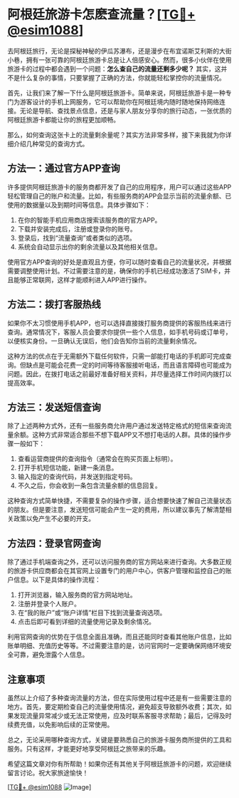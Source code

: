 # 阿根廷旅游卡怎麽查流量？[[TG💪+ @esim1088](https://t.me/s/esim1088)]

去阿根廷旅行，无论是探秘神秘的伊瓜苏瀑布，还是漫步在布宜诺斯艾利斯的大街小巷，拥有一张可靠的阿根廷旅游卡总是让人倍感安心。然而，很多小伙伴在使用旅游卡的过程中都会遇到一个问题：**怎么查自己的流量还剩多少呢？** 其实，这并不是什么复杂的事情，只要掌握了正确的方法，你就能轻松掌控你的流量情况。

首先，让我们来了解一下什么是阿根廷旅游卡。简单来说，阿根廷旅游卡是一种专门为游客设计的手机上网服务，它可以帮助你在阿根廷境内随时随地保持网络连接。无论是导航、查找景点信息，还是与家人朋友分享你的旅行动态，一张优质的阿根廷旅游卡都能让你的旅程更加顺畅。

那么，如何查询这张卡上的流量剩余量呢？其实方法非常多样，接下来我就为你详细介绍几种常见的查询方式。

## 方法一：通过官方APP查询

许多提供阿根廷旅游卡的服务商都开发了自己的应用程序，用户可以通过这些APP轻松管理自己的账户和流量。比如，有些服务商的APP会显示当前的流量余额、已使用的数据量以及到期时间等信息。具体步骤如下：

1. 在你的智能手机应用商店搜索该服务商的官方APP。
2. 下载并安装完成后，注册或登录你的账号。
3. 登录后，找到“流量查询”或者类似的选项。
4. 系统会自动显示出你的剩余流量以及其他相关信息。

使用官方APP查询的好处是直观且方便，你可以随时查看自己的流量状况，并根据需要调整使用计划。不过需要注意的是，确保你的手机已经成功激活了SIM卡，并且能够正常联网，这样才能顺利进入APP进行操作。

## 方法二：拨打客服热线

如果你不太习惯使用手机APP，也可以选择直接拨打服务商提供的客服热线来进行查询。通常情况下，客服人员会要求你提供一些个人信息，如手机号码或订单号，以便核实身份。一旦确认无误后，他们会告知你当前的流量剩余情况。

这种方法的优点在于无需额外下载任何软件，只需一部能打电话的手机即可完成查询。但缺点是可能会花费一定的时间等待客服接听电话，而且语言障碍也可能成为问题。因此，在拨打电话之前最好准备好相关资料，并尽量选择工作时间内拨打以提高效率。

## 方法三：发送短信查询

除了上述两种方式外，还有一些服务商允许用户通过发送特定格式的短信来查询流量余额。这种方式非常适合那些不想下载APP又不想打电话的人群。具体的操作步骤一般如下：

1. 查看运营商提供的查询指令（通常会在购买页面上标明）。
2. 打开手机短信功能，新建一条消息。
3. 输入指定的查询代码，并发送到指定号码。
4. 不久之后，你会收到一条包含流量余额的信息回复。

这种查询方式简单快捷，不需要复杂的操作步骤，适合想要快速了解自己流量状态的朋友。但是要注意，发送短信可能会产生一定的费用，所以建议事先了解清楚相关政策以免产生不必要的开支。

## 方法四：登录官网查询

除了通过手机端查询之外，还可以访问服务商的官方网站来进行查询。大多数正规的旅游卡供应商都会在其官网上设置专门的用户中心，供客户管理和监控自己的账户信息。以下是具体的操作流程：

1. 打开浏览器，输入服务商的官方网站地址。
2. 注册并登录个人账户。
3. 在“我的账户”或“账户详情”栏目下找到流量查询选项。
4. 点击后即可看到详细的流量使用记录及剩余情况。

利用官网查询的优势在于信息全面且准确，而且还能同时查看其他账户信息，比如账单明细、充值历史等等。不过需要注意的是，访问官网时一定要确保网络环境安全可靠，避免泄露个人信息。

## 注意事项

虽然以上介绍了多种查询流量的方法，但在实际使用过程中还是有一些需要注意的地方。首先，要定期检查自己的流量使用情况，避免超支导致额外收费；其次，如果发现流量异常减少或无法正常使用，应及时联系客服寻求帮助；最后，记得及时续费充值，以免影响后续的正常使用。

总之，无论采用哪种查询方式，关键是要熟悉自己的旅游卡服务商所提供的工具和服务。只有这样，才能更好地享受阿根廷之旅带来的乐趣。

希望这篇文章对你有所帮助！如果你还有其他关于阿根廷旅游卡的问题，欢迎继续留言讨论。祝大家旅途愉快！

[[TG💪+ @esim1088](https://t.me/s/esim1088) ![Image](https://i.postimg.cc/4NQfJmqS/Snipaste-2025-05-13-00-14-12.png)]